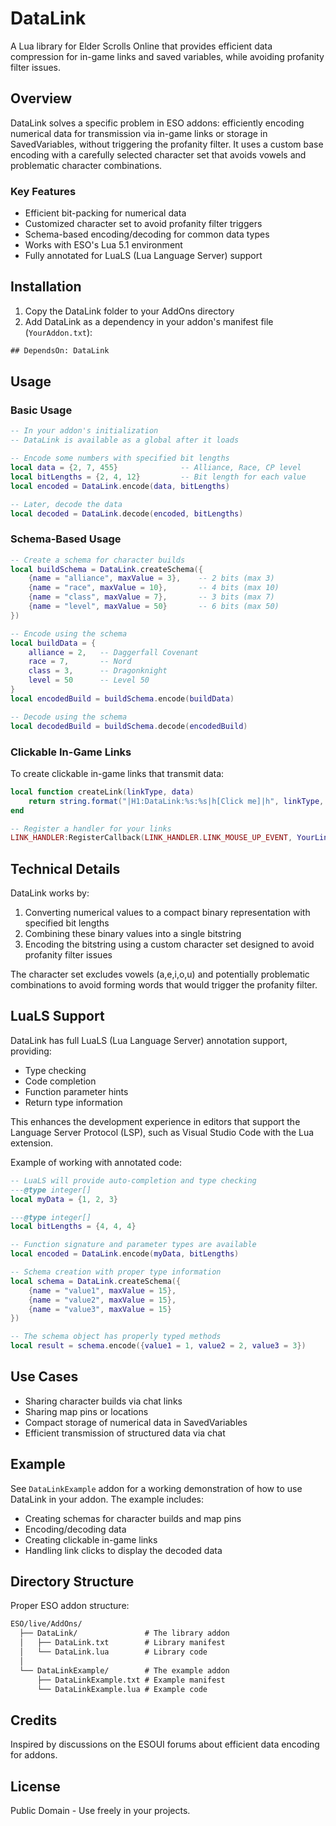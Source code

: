 # DataLink

A Lua library for Elder Scrolls Online that provides efficient data compression for in-game links and saved variables, while avoiding profanity filter issues.

## Overview

DataLink solves a specific problem in ESO addons: efficiently encoding numerical data for transmission via in-game links or storage in SavedVariables, without triggering the profanity filter. It uses a custom base encoding with a carefully selected character set that avoids vowels and problematic character combinations.

### Key Features

- Efficient bit-packing for numerical data
- Customized character set to avoid profanity filter triggers
- Schema-based encoding/decoding for common data types
- Works with ESO's Lua 5.1 environment
- Fully annotated for LuaLS (Lua Language Server) support

## Installation

1. Copy the DataLink folder to your AddOns directory
2. Add DataLink as a dependency in your addon's manifest file (`YourAddon.txt`):

```txt
## DependsOn: DataLink
```

## Usage

### Basic Usage

```lua
-- In your addon's initialization
-- DataLink is available as a global after it loads

-- Encode some numbers with specified bit lengths
local data = {2, 7, 455}              -- Alliance, Race, CP level
local bitLengths = {2, 4, 12}         -- Bit length for each value
local encoded = DataLink.encode(data, bitLengths)

-- Later, decode the data
local decoded = DataLink.decode(encoded, bitLengths)
```

### Schema-Based Usage

```lua
-- Create a schema for character builds
local buildSchema = DataLink.createSchema({
    {name = "alliance", maxValue = 3},    -- 2 bits (max 3)
    {name = "race", maxValue = 10},       -- 4 bits (max 10)
    {name = "class", maxValue = 7},       -- 3 bits (max 7)
    {name = "level", maxValue = 50}       -- 6 bits (max 50)
})

-- Encode using the schema
local buildData = {
    alliance = 2,   -- Daggerfall Covenant
    race = 7,       -- Nord
    class = 3,      -- Dragonknight
    level = 50      -- Level 50
}
local encodedBuild = buildSchema.encode(buildData)

-- Decode using the schema
local decodedBuild = buildSchema.decode(encodedBuild)
```

### Clickable In-Game Links

To create clickable in-game links that transmit data:

```lua
local function createLink(linkType, data)
    return string.format("|H1:DataLink:%s:%s|h[Click me]|h", linkType, data)
end

-- Register a handler for your links
LINK_HANDLER:RegisterCallback(LINK_HANDLER.LINK_MOUSE_UP_EVENT, YourLinkHandler, "DataLink")
```

## Technical Details

DataLink works by:

1. Converting numerical values to a compact binary representation with specified bit lengths
2. Combining these binary values into a single bitstring
3. Encoding the bitstring using a custom character set designed to avoid profanity filter issues

The character set excludes vowels (a,e,i,o,u) and potentially problematic combinations to avoid forming words that would trigger the profanity filter.

## LuaLS Support

DataLink has full LuaLS (Lua Language Server) annotation support, providing:

- Type checking
- Code completion
- Function parameter hints
- Return type information

This enhances the development experience in editors that support the Language Server Protocol (LSP), such as Visual Studio Code with the Lua extension.

Example of working with annotated code:

```lua
-- LuaLS will provide auto-completion and type checking
---@type integer[] 
local myData = {1, 2, 3}

---@type integer[]
local bitLengths = {4, 4, 4}

-- Function signature and parameter types are available
local encoded = DataLink.encode(myData, bitLengths)

-- Schema creation with proper type information
local schema = DataLink.createSchema({
    {name = "value1", maxValue = 15},
    {name = "value2", maxValue = 15},
    {name = "value3", maxValue = 15}
})

-- The schema object has properly typed methods
local result = schema.encode({value1 = 1, value2 = 2, value3 = 3})
```

## Use Cases

- Sharing character builds via chat links
- Sharing map pins or locations
- Compact storage of numerical data in SavedVariables
- Efficient transmission of structured data via chat

## Example

See `DataLinkExample` addon for a working demonstration of how to use DataLink in your addon. The example includes:

- Creating schemas for character builds and map pins
- Encoding/decoding data
- Creating clickable in-game links
- Handling link clicks to display the decoded data

## Directory Structure

Proper ESO addon structure:

```txt
ESO/live/AddOns/
  ├── DataLink/               # The library addon
  │   ├── DataLink.txt        # Library manifest
  │   └── DataLink.lua        # Library code
  │
  └── DataLinkExample/        # The example addon
      ├── DataLinkExample.txt # Example manifest
      └── DataLinkExample.lua # Example code
```

## Credits

Inspired by discussions on the ESOUI forums about efficient data encoding for addons.

## License

Public Domain - Use freely in your projects.
